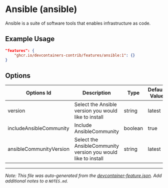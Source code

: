 
# Ansible (ansible)

Ansible is a suite of software tools that enables infrastructure as code.

## Example Usage

```json
"features": {
    "ghcr.io/devcontainers-contrib/features/ansible:1": {}
}
```

## Options

| Options Id | Description | Type | Default Value |
|-----|-----|-----|-----|
| version | Select the Ansible version you would like to install | string | latest |
| includeAnsibleCommunity | Include AnsibleCommunity | boolean | true |
| ansibleCommunityVersion | Select the AnsibleCommunity version you would like to install | string | latest |



---

_Note: This file was auto-generated from the [devcontainer-feature.json](https://github.com/devcontainers-contrib/features/blob/main/src/ansible/devcontainer-feature.json).  Add additional notes to a `NOTES.md`._
